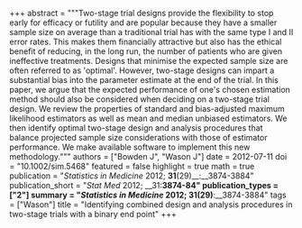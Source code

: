 +++
abstract = """Two-stage trial designs provide the flexibility to stop early for efficacy or futility and are popular because they have a smaller sample size on average than a traditional trial has with the same type I and II error rates. This makes them financially attractive but also has the ethical benefit of reducing, in the long run, the number of patients who are given ineffective treatments. Designs that minimise the expected sample size are often referred to as 'optimal'. However, two-stage designs can impart a substantial bias into the parameter estimate at the end of the trial. In this paper, we argue that the expected performance of one's chosen estimation method should also be considered when deciding on a two-stage trial design. We review the properties of standard and bias-adjusted maximum likelihood estimators as well as mean and median unbiased estimators. We then identify optimal two-stage design and analysis procedures that balance projected sample size considerations with those of estimator performance. We make available software to implement this new methodology."""
authors = ["Bowden J", "Wason J"]
date = 2012-07-11
doi = "10.1002/sim.5468"
featured = false
highlight = true
math = true
publication = "*Statistics in Medicine* 2012; __31__(29)__:__3874-3884"
publication_short = "*Stat Med* 2012; __31:__3874-84"
publication_types = ["2"]
summary = "*Statistics in Medicine* 2012; __31__(29)__:__3874-3884"
tags = ["Wason"]
title = "Identifying combined design and analysis procedures in two-stage trials with a binary end point"
+++

